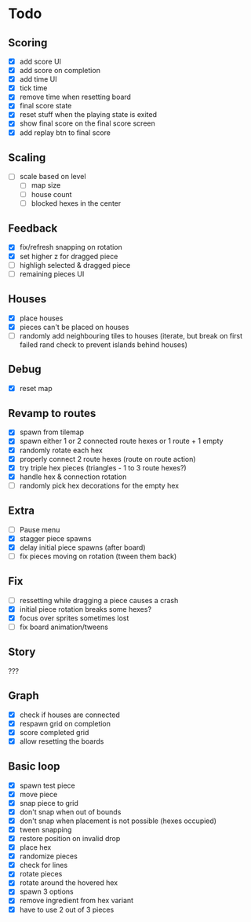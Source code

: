 # Todo

## Scoring

- [x] add score UI
- [x] add score on completion
- [x] add time UI
- [x] tick time
- [x] remove time when resetting board
- [x] final score state
- [x] reset stuff when the playing state is exited
- [x] show final score on the final score screen
- [x] add replay btn to final score

## Scaling

- [ ] scale based on level
  - [ ] map size
  - [ ] house count
  - [ ] blocked hexes in the center

## Feedback

- [x] fix/refresh snapping on rotation
- [x] set higher z for dragged piece
- [ ] highligh selected & dragged piece
- [ ] remaining pieces UI

## Houses

- [x] place houses
- [x] pieces can't be placed on houses
- [ ] randomly add neighbouring tiles to houses (iterate, but break on first failed rand check to prevent islands behind houses)

## Debug

- [x] reset map

## Revamp to routes

- [x] spawn from tilemap
- [x] spawn either 1 or 2 connected route hexes or 1 route + 1 empty
- [x] randomly rotate each hex
- [x] properly connect 2 route hexes (route on route action)
- [x] try triple hex pieces (triangles - 1 to 3 route hexes?)
- [x] handle hex & connection rotation
- [ ] randomly pick hex decorations for the empty hex

## Extra

- [ ] Pause menu
- [x] stagger piece spawns
- [x] delay initial piece spawns (after board)
- [ ] fix pieces moving on rotation (tween them back)

## Fix

- [ ] ressetting while dragging a piece causes a crash
- [x] initial piece rotation breaks some hexes?
- [x] focus over sprites sometimes lost
- [ ] fix board animation/tweens

## Story

???

## Graph

- [x] check if houses are connected
- [x] respawn grid on completion
- [x] score completed grid
- [x] allow resetting the boards

## Basic loop

- [x] spawn test piece
- [x] move piece
- [x] snap piece to grid
- [x] don't snap when out of bounds
- [x] don't snap when placement is not possible (hexes occupied)
- [x] tween snapping
- [x] restore position on invalid drop
- [x] place hex
- [x] randomize pieces
- [x] check for lines
- [x] rotate pieces
- [x] rotate around the hovered hex
- [x] spawn 3 options
- [x] remove ingredient from hex variant
- [x] have to use 2 out of 3 pieces
